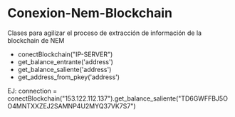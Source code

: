 # Conexion-Nem-Blockchain
Clases para agilizar el proceso de extracción de información de la blockchain de NEM
- conectBlockchain("IP-SERVER")
- get_balance_entrante('address')
- get_balance_saliente('address')
- get_address_from_pkey('address')

EJ: connection = conectBlockchain("153.122.112.137").get_balance_saliente("TD6GWFFBJ5OO4MNTXXZEJ2SAMNP4U2MYQ37VK7S7")
